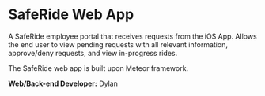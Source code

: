 # SafeRide Web App
A SafeRide employee portal that receives requests from the iOS App. Allows the end user to view pending requests with all relevant information, approve/deny requests, and view in-progress rides.

The SafeRide web app is built upon Meteor framework.

**Web/Back-end Developer:** Dylan
